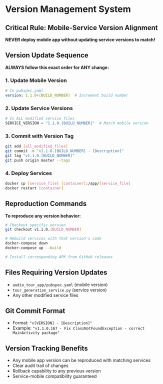 # Version Management System

## Critical Rule: Mobile-Service Version Alignment
**NEVER deploy mobile app without updating service versions to match!**

## Version Update Sequence
**ALWAYS follow this exact order for ANY change:**

### 1. Update Mobile Version
```yaml
# In pubspec.yaml
version: 1.1.0+[BUILD_NUMBER]  # Increment build number
```

### 2. Update Service Versions
```python
# In ALL modified service files
SERVICE_VERSION = "1.1.0.[BUILD_NUMBER]"  # Match mobile version
```

### 3. Commit with Version Tag
```bash
git add [all_modified_files]
git commit -m "v1.1.0.[BUILD_NUMBER] - [Description]"
git tag "v1.1.0.[BUILD_NUMBER]"
git push origin master --tags
```

### 4. Deploy Services
```bash
docker cp [service_file] [container]:/app/[service_file]
docker restart [container]
```

## Reproduction Commands
**To reproduce any version behavior:**
```bash
# Checkout specific version
git checkout v1.1.0.[BUILD_NUMBER]

# Rebuild services with that version's code
docker-compose down
docker-compose up --build

# Install corresponding APK from GitHub releases
```

## Files Requiring Version Updates
- `audio_tour_app/pubspec.yaml` (mobile version)
- `tour_generation_service.py` (service version)
- Any other modified service files

## Git Commit Format
- Format: `"v[VERSION] - [Description]"`
- Example: `"v1.1.0.167 - Fix ClassNotFoundException - correct MainActivity package"`

## Version Tracking Benefits
- Any mobile app version can be reproduced with matching services
- Clear audit trail of changes
- Rollback capability to any previous version
- Service-mobile compatibility guaranteed